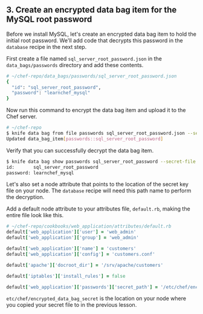 ## 3. Create an encrypted data bag item for the MySQL root password

Before we install MySQL, let's create an encrypted data bag item to hold the initial root password. We'll add code that decrypts this password in the `database` recipe in the next step.

First create a file named <code class="file-path">sql\_server\_root\_password.json</code> in the <code class="file-path">data\_bags/passwords</code> directory and add these contents.

```ruby
# ~/chef-repo/data_bags/passwords/sql_server_root_password.json
{
  "id": "sql_server_root_password",
  "password": "learnchef_mysql"
}
```

Now run this command to encrypt the data bag item and upload it to the Chef server.

```bash
# ~/chef-repo
$ knife data bag from file passwords sql_server_root_password.json --secret-file /tmp/encrypted_data_bag_secret
Updated data_bag_item[passwords::sql_server_root_password]
```

Verify that you can successfully decrypt the data bag item.

```bash
$ knife data bag show passwords sql_server_root_password --secret-file /tmp/encrypted_data_bag_secret
id:       sql_server_root_password
password: learnchef_mysql
```

Let's also set a node attribute that points to the location of the secret key file on your node. The `database` recipe will need this path name to perform the decryption.

Add a default node attribute to your attributes file, <code class="file-path">default.rb</code>, making the entire file look like this.

```ruby
# ~/chef-repo/cookbooks/web_application/attributes/default.rb
default['web_application']['user'] = 'web_admin'
default['web_application']['group'] = 'web_admin'

default['web_application']['name'] = 'customers'
default['web_application']['config'] = 'customers.conf'

default['apache']['docroot_dir'] = '/srv/apache/customers'

default['iptables']['install_rules'] = false

default['web_application']['passwords']['secret_path'] = '/etc/chef/encrypted_data_bag_secret'
```

<code class="file-path">etc/chef/encrypted\_data\_bag\_secret</code> is the location on your node where you copied your secret file to in the previous lesson.
